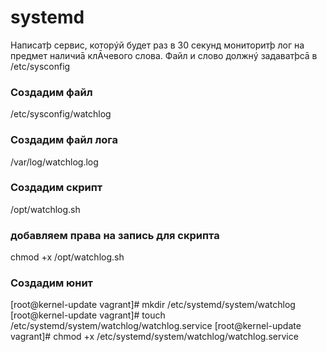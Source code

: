 # systemd

Написатþ сервис, которýй будет раз в 30 секунд мониторитþ лог на
предмет наличиā клĀчевого слова. Файл и слово должнý задаватþсā в
/etc/sysconfig

### Создадим файл 

/etc/sysconfig/watchlog

### Создадим файл лога 

/var/log/watchlog.log

### Создадим скрипт 

/opt/watchlog.sh

### добавляем права на запись для скрипта

chmod +x /opt/watchlog.sh

### Создадим юнит

[root@kernel-update vagrant]# mkdir /etc/systemd/system/watchlog
[root@kernel-update vagrant]# touch /etc/systemd/system/watchlog/watchlog.service
[root@kernel-update vagrant]# chmod +x /etc/systemd/system/watchlog/watchlog.service




